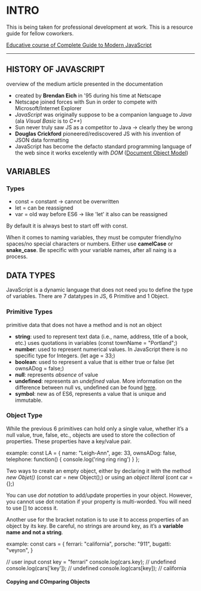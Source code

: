 
# INTRO
This is being taken for professional development at work. This is a resource guide for fellow coworkers.

[Educative course of Complete Guide to Modern JavaScript](https://www.educative.io/courses/complete-guide-to-modern-javascript)

---

## HISTORY OF JAVASCRIPT
overview of the medium article presented in the documentation
- created by **Brendan Eich** in '95 during his time at Netscape
- Netscape joined forces with Sun in order to compete with Microsoft/Internet Explorer
- *JavaScript* was originally suppose to be a companion language to *Java* (ala *Visual Basic* is to *C++*)
- Sun never truly saw JS as a competitor to Java -> clearly they be wrong
- **Douglas Crickford** pioneered/rediscovered JS with his invention of JSON data formatting
- JavaScript has become the defacto standard programming language of the web since it works excelently with *DOM* ([Document Object Model](https://developer.mozilla.org/en-US/docs/Web/API/Document_Object_Model/Introduction))

## VARIABLES

### Types 
- const = constant -> cannot be overwritten
- let = can be reassigned
- var = old way before ES6 -> like 'let' it also can be reassigned

By default it is always best to start off with const.

When it comes to naming variables, they must be computer friendly/no spaces/no special characters or numbers. Either use **camelCase** or **snake_case**.
Be specific with your variable names, after all naing is a process.

## DATA TYPES
JavaScript is a dynamic language that does not need you to define the type of variables. There are 7 datatypes in JS, 6 Primitive and 1 Object.

### Primitive Types
primitive data that does not have a method and is not an object

- **string**: used to represent text data (i.e., name, address, title of a book, etc.) uses quotations in variables (const townName = "Portland";)
- **number**: used to represent numerical values. In JavaScript there is no specific type for Integers. (let age = 33;)
- **boolean**: used to represent a value that is either true or false (let ownsADog = false;)
- **null**: represents *absence* of value
- **undefined**: represents an *undefined* value. 
More information on the difference between null vs, undefined can be found [here](https://flexiple.com/undefined-vs-null-javascript/).
- **symbol**: new as of ES6, represents a value that is unique and immutable.

### Object Type
While the previous 6 primitives can hold only a single value, whether it’s a null value, true, false, etc., objects are used to store the collection of properties. These properties have a key/value pair.

example:
const LA = {
  name: "Leigh-Ann",
  age: 33,
  ownsADog: false,
  telephone: function() {
    console.log('ring ring ring')
  }
};

Two ways to create an empty object, either by declaring it with the method *new Objet()* (const car = new Object();) or using an *object literal* (cont car = {};)

You can use *dot notation* to add/update properties in your object. However, you cannot use dot notation if your property is multi-worded. You will need to use [] to access it.

Another use for the bracket notation is to use it to access properties of an object by its key. Be careful, no strings are around key, as it’s a **variable name and not a string**.

example:
const cars = {
  ferrari: "california",
  porsche: "911",
  bugatti: "veyron",
}

// user input
const key = "ferrari"
console.log(cars.key);
// undefined
console.log(cars['key']);
// undefined
console.log(cars[key]);
// california

#### Copying and COmparing Objects
